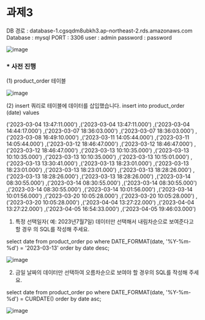 # 과제3

DB 경로 : database-1.cgsqdm8ubkh3.ap-northeast-2.rds.amazonaws.com
Database : mysql
PORT : 3306
user : admin
password : password

![image](https://user-images.githubusercontent.com/103189961/230875491-2864a115-f0b7-41b3-901a-6a8844eaf6fd.png)

### * 사전 진행

(1) product_order 테이블

![image](https://user-images.githubusercontent.com/103189961/230875947-c2c9d4c9-40bf-4227-af5b-dab77188d19f.png)


(2) insert 쿼리로 테이블에 데이터를 삽입했습니다.
insert into product_order (date) values 

('2023-03-04 13:47:11.000')
,('2023-03-04 13:47:11.000')
,('2023-03-04 14:44:17.000')
,('2023-03-07 18:36:03.000')
,('2023-03-07 18:36:03.000')
,('2023-03-08 16:49:10.000')
,('2023-03-11 14:05:44.000')
,('2023-03-11 14:05:44.000')
,('2023-03-12 18:46:47.000')
,('2023-03-12 18:46:47.000')
,('2023-03-12 18:46:47.000')
,('2023-03-13 10:10:35.000')
,('2023-03-13 10:10:35.000')
,('2023-03-13 10:10:35.000')
,('2023-03-13 10:15:01.000')
,('2023-03-13 13:30:41.000')
,('2023-03-13 18:23:01.000')
,('2023-03-13 18:23:01.000')
,('2023-03-13 18:23:01.000')
,('2023-03-13 18:28:26.000')
,('2023-03-13 18:28:26.000')
,('2023-03-13 18:28:26.000')
,('2023-03-14 08:30:55.000')
,('2023-03-14 08:30:55.000')
,('2023-03-14 08:30:55.000')
,('2023-03-14 08:30:55.000')
,('2023-03-14 10:01:56.000')
,('2023-03-14 10:01:56.000')
,('2023-03-20 10:05:28.000')
,('2023-03-20 10:05:28.000')
,('2023-03-20 10:05:28.000')
,('2023-04-04 13:27:22.000')
,('2023-04-04 13:27:22.000')
,('2023-04-05 16:54:33.000')
,('2023-04-05 19:46:03.000')

1) 특정 선택일자( 예: 2023년7월7일) 데이터만 선택해서 내림차순으로 보여준다고 할 경우
의 SQL를 작성해 주세요.

select date  from product_order po where DATE_FORMAT(date, '%Y-%m-%d') = '2023-03-13' order by date desc;

![image](https://user-images.githubusercontent.com/103189961/230880314-0d2d2185-52ae-419d-93fc-8428d3bca2c0.png)

2) 금일 날짜의 데이터만 선택하여 오름차순으로 보여야 할 경우의 SQL를 작성해 주세요.

select date  from product_order po where DATE_FORMAT(date, '%Y-%m-%d') = CURDATE()  order by date asc;

![image](https://user-images.githubusercontent.com/103189961/230880799-8a5a0ffe-db94-4cf3-b2df-ac8435c0e973.png)


